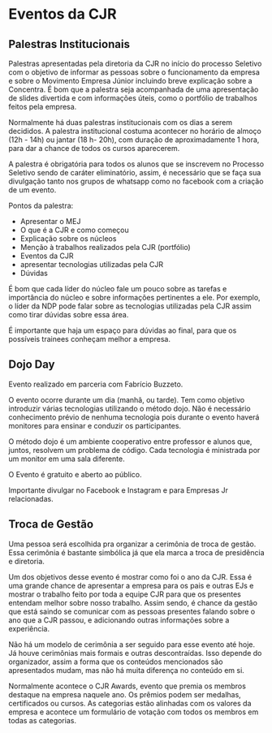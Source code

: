 # Eventos da CJR

## Palestras Institucionais

Palestras apresentadas pela diretoria da CJR no início do processo Seletivo com o objetivo de informar as pessoas sobre o funcionamento da empresa e sobre o Movimento Empresa Júnior incluindo breve explicação sobre a Concentra. É bom que a palestra seja acompanhada de uma apresentação de slides divertida e com informações úteis, como o portfólio de trabalhos feitos pela empresa.

Normalmente há duas palestras institucionais com os dias a serem decididos. A palestra institucional costuma acontecer no horário de almoço (12h - 14h) ou jantar (18 h- 20h), com duração de aproximadamente 1 hora, para dar a chance de todos os cursos aparecerem. 

A palestra é obrigatória para todos os alunos que se inscrevem no Processo Seletivo sendo de caráter eliminatório, assim, é necessário que se faça sua divulgação tanto nos grupos de whatsapp como no facebook com a criação de um evento.

Pontos da palestra:

* Apresentar o MEJ
* O que é a CJR e como começou
* Explicação sobre os núcleos
* Menção à trabalhos realizados pela CJR (portfólio)
* Eventos da CJR
* apresentar tecnologias utilizadas pela CJR
* Dúvidas

É bom que cada líder do núcleo fale um pouco sobre as tarefas e importância do núcleo e sobre informações pertinentes a ele. Por exemplo, o líder da NDP pode falar sobre as tecnologias utilizadas pela CJR assim como tirar dúvidas sobre essa área.

É importante que haja um espaço para dúvidas ao final, para que os possíveis trainees conheçam melhor a empresa.

## Dojo Day

Evento realizado em parceria com Fabrício Buzzeto.

O evento ocorre durante um dia (manhã, ou tarde). Tem como objetivo introduzir várias tecnologias utilizando o método dojo. Não é necessário conhecimento prévio de nenhuma tecnologia pois durante o evento haverá monitores para ensinar e conduzir os participantes.

O método dojo é um ambiente cooperativo entre professor e alunos que, juntos, resolvem um problema de código. Cada tecnologia é ministrada por um monitor em uma sala diferente.

O Evento é gratuito e aberto ao público.

Importante divulgar no Facebook e Instagram e para Empresas Jr relacionadas.

## Troca de Gestão

Uma pessoa será escolhida pra organizar a cerimônia de troca de gestão. Essa cerimônia é bastante simbólica já que ela marca a troca de presidência e diretoria.

Um dos objetivos desse evento é mostrar como foi o ano da CJR. Essa é uma grande chance de apresentar a empresa para os pais e outras EJs e mostrar o trabalho feito por toda a equipe CJR para que os presentes entendam melhor sobre nosso trabalho. Assim sendo, é chance da gestão que está saindo se comunicar com as pessoas presentes falando sobre o ano que a CJR passou, e adicionando outras informações sobre a experiência.

Não há um modelo de cerimônia a ser seguido para esse evento até hoje. Já houve cerimônias mais formais e outras descontraídas. Isso depende do organizador, assim a forma que os conteúdos mencionados são apresentados mudam, mas não há muita diferença no conteúdo em si.

Normalmente acontece o CJR Awards, evento que premia os membros destaque na empresa naquele ano. Os prêmios podem ser medalhas, certificados ou cursos. As categorias estão alinhadas com os valores da empresa e acontece um formulário de votação com todos os membros em todas as categorias.

